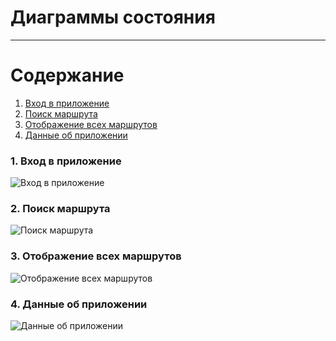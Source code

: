 # Диаграммы состояния
---

# Содержание
1. [Вход в приложение](#1)
2. [Поиск маршрута](#2)
3. [Отображение всех маршрутов](#3)
4. [Данные об приложении](#4)


### 1. Вход в приложение<a name="1"></a>

![Вход в приложение]()

### 2. Поиск маршрута<a name="2"></a>

![Поиск маршрута]()
  
### 3. Отображение всех маршрутов<a name="3"></a>

![Отображение всех маршрутов]()

### 4. Данные об приложении<a name="4"></a>

![Данные об приложении]()


